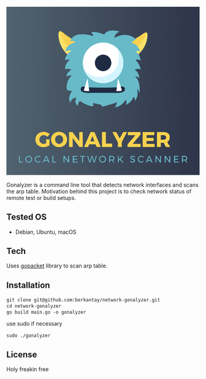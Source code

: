 ![This is an image](docs/footer.png)

Gonalyzer is a command line tool that detects network interfaces and scans the arp table. Motivation behind this project is to check network status of remote test or build setups.

## Tested OS

- Debian, Ubuntu, macOS

## Tech

Uses [gopacket](https://github.com/google/gopacket) library to scan arp table.

## Installation

```
git clone git@github.com:berkantay/network-gonalyzer.git
cd network-gonalyzer
go build main.go -o gonalyzer
```

use sudo if necessary

```
sudo ./gonalyzer
```

## License

Holy freakin free
